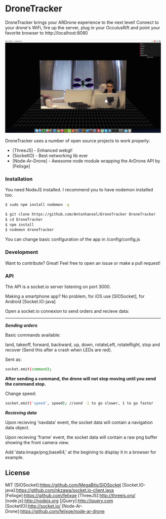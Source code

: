 # DroneTracker

DroneTracker brings your ARDrone experience to the next level! Connect to your drone's WiFi, fire up the server, plug in your OcculusRift and point your favorite browser to http://localhost:8080

![alt tag](https://raw.githubusercontent.com/Antonhansel/DroneTracker/master/screen.png)

DroneTracker uses a number of open source projects to work properly:

* [ThreeJS] - Enhanced webgl!
* [SocketIO] - Best networking lib ever
* [Node-Ar-Drone] - Awesome node module wrapping the ArDrone API by [Felixge]

### Installation
You need NodeJS installed. I recommend you to have nodemon installed too.

```sh
$ sudo npm install nodemon -g
```
```sh
$ git clone https://github.com/Antonhansel/DroneTracker DroneTracker
$ cd DroneTracker
$ npm install
$ nodemon droneTracker
```

You can change basic configuration of the app in /config/config.js

### Development
Want to contribute? Great! Feel free to open an issue or make a pull request!

### API
The API is a socket.io server listening on port 3000.

Making a smartphone app? No problem, for iOS use [SIOSocket], for Android [Socket.IO-java]

Open a socket.io connexion to send orders and recieve data:

****

***Sending orders***

Basic commands available:

land, takeoff, forward, backward, up, down, rotateLeft, rotateRight, stop and recover (Send this after a crash when LEDs are red).

Sent as:

```sh
socket.emit(command);
```

__After sending a command, the drone will not stop moving until you send the command stop.__

Change speed:

```sh
socket.emit('speed', speed); //send -1 to go slower, 1 to go faster
```

***Recieving data***

Upon recieving 'navdata' event, the socket data will contain a navigation data object.

Upon recieving 'frame' event, the socket data will contain a raw png buffer showing the front camera view. 

Add 'data:image/png;base64,' at the begining to display it in a browser for example.


License
----
MIT
[SIOSocket]:https://github.com/MegaBits/SIOSocket
[Socket.IO-java]:https://github.com/nkzawa/socket.io-client.java
[Felixge]:https://github.com/felixge
[ThreeJS]:http://threejs.org/
[node.js]:http://nodejs.org
[jQuery]:http://jquery.com
[SocketIO]:http://socket.io/
[Node-Ar-Drone]:https://github.com/felixge/node-ar-drone
